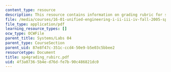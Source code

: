 ```yaml
---
content_type: resource
description: This resource contains information on grading rubric for systems problems.
file: /media/courses/16-01-unified-engineering-i-ii-iii-iv-fall-2005-spring-2006/4f3a07365b4ed76dfe7b90c486821dc0_sp4grading_rubirc.pdf
file_type: application/pdf
learning_resource_types: []
ocw_type: OCWFile
parent_title: Systems/Labs 04
parent_type: CourseSection
parent_uid: 87e8f47c-351c-ccd4-50e9-b5e03c5bbee2
resourcetype: Document
title: sp4grading_rubirc.pdf
uid: 4f3a0736-5b4e-d76d-fe7b-90c486821dc0
---
```

